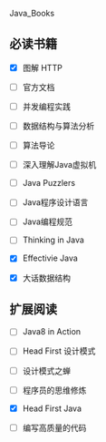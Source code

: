 Java_Books

##  必读书籍

- [x] 图解 HTTP 
- [ ] 官方文档
- [ ] 并发编程实践
- [ ] 数据结构与算法分析
- [ ] 算法导论
- [ ] 深入理解Java虚拟机
- [ ] Java Puzzlers
- [ ] Java程序设计语言
- [ ] Java编程规范
- [ ] Thinking in Java
- [x] Effectivie Java 
- [x] 大话数据结构



##  扩展阅读

- [ ] Java8 in Action
- [ ] Head First 设计模式
- [ ] 设计模式之蝉
- [ ] 程序员的思维修炼
- [x] Head First Java
- [ ] 编写高质量的代码


